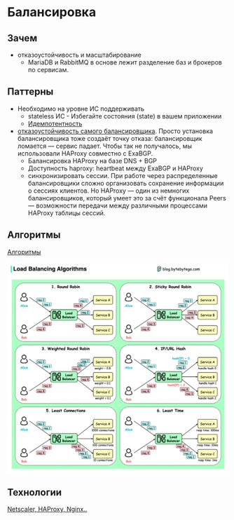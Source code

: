 # Балансировка

## Зачем

- отказоустойчивость и масштабирование
  - MariaDB и RabbitMQ в основе лежит разделение баз и брокеров по сервисам.

## Паттерны

- Необходимо на уровне ИС поддерживать
  - stateless ИС - Избегайте состояния (state) в вашем приложении
  - [Идемпотентность](idempotent.md)
- [отказоустойчивость самого балансировщика](https://habr.com/ru/company/mailru/blog/474180/). Просто установка балансировщика тоже создаёт точку отказа: балансировщик ломается — сервис падает. Чтобы так не получалось, мы использовали HAProxy совместно с ExaBGP.
  - Балансировка HAProxy на базе DNS + BGP
  - Доступность haproxy: heartbeat между ExaBGP и HAProxy
  - синхронизировать сессии. При работе через распределенные балансировщики сложно организовать сохранение информации о сессиях клиентов. Но HAProxy — один из немногих балансировщиков, который умеет это за счёт функционала Peers — возможности передачи между различными процессами HAProxy таблицы сессий.

## Алгоритмы

[Алгоритмы](https://blog.bytebytego.com/i/103707419/what-are-the-common-load-balancing-algorithms)

![алгоритмы](../../img/technology/lb.algoritm.jpg)

## Технологии

[Netscaler, HAProxy, Nginx..](../../technology/loadbalancer.md)
